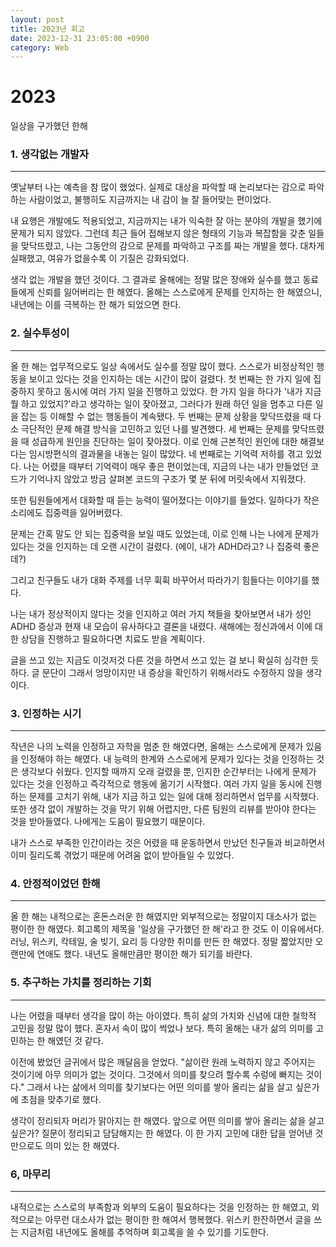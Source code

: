 ```yaml
---
layout: post
title: 2023년 회고 
date: 2023-12-31 23:05:00 +0900
category: Web  
---
```

# 2023

일상을 구가했던 한해

### 1. 생각없는 개발자

---

옛날부터 나는 예측을 참 많이 했었다. 실제로 대상을 파악할 때 논리보다는 감으로 파악하는 사람이었고, 불행히도 지금까지는 내 감이 늘 잘 들어맞는 편이었다.

내 요행은 개발에도 적용되었고, 지금까지는 내가 익숙한 잘 아는 분야의 개발을 했기에 문제가 되지 않았다. 그런데 최근 들어 접해보지 않은 형태의 기능과 복잡함을 갖춘 일들을 맞닥뜨렸고, 나는 그동안의 감으로 문제를 파악하고 구조를 짜는 개발을 했다. 대차게 실패했고, 여유가 없을수록 이 기질은 강화되었다.

생각 없는 개발을 했던 것이다. 그 결과로 올해에는 정말 많은 장애와 실수를 했고 동료들에게 신뢰를 잃어버리는 한 해였다. 올해는 스스로에게 문제를 인지하는 한 해였으니, 내년에는 이를 극복하는 한 해가 되었으면 한다.

### 2. 실수투성이

---

올 한 해는 업무적으로도 일상 속에서도 실수를 정말 많이 했다. 스스로가 비정상적인 행동을 보이고 있다는 것을 인지하는 데는 시간이 많이 걸렸다. 첫 번째는 한 가지 일에 집중하지 못하고 동시에 여러 가지 일을 진행하고 있었다. 한 가지 일을 하다가 '내가 지금 뭘 하고 있었지?'라고 생각하는 일이 잦아졌고, 그러다가 원래 하던 일을 멈추고 다른 일을 잡는 등 이해할 수 없는 행동들이 계속됐다. 두 번째는 문제 상황을 맞닥뜨렸을 때 다소 극단적인 문제 해결 방식을 고민하고 있던 나를 발견했다. 세 번째는 문제를 맞닥뜨렸을 때 성급하게 원인을 진단하는 일이 잦아졌다. 이로 인해 근본적인 원인에 대한 해결보다는 임시방편식의 결과물을 내놓는 일이 많았다. 네 번째로는 기억력 저하를 겪고 있었다. 나는 어렸을 때부터 기억력이 매우 좋은 편이었는데, 지금의 나는 내가 만들었던 코드가 기억나지 않았고 방금 살펴본 코드의 구조가 몇 분 뒤에 머릿속에서 지워졌다.

또한 팀원들에게서 대화할 때 듣는 능력이 떨어졌다는 이야기를 들었다. 일하다가 작은 소리에도 집중력을 잃어버렸다.

문제는 간혹 말도 안 되는 집중력을 보일 때도 있었는데, 이로 인해 나는 나에게 문제가 있다는 것을 인지하는 데 오랜 시간이 걸렸다. (에이, 내가 ADHD라고? 나 집중력 좋은데?)

그리고 친구들도 내가 대화 주제를 너무 휙휙 바꾸어서 따라가기 힘들다는 이야기를 했다.

나는 내가 정상적이지 않다는 것을 인지하고 여러 가지 책들을 찾아보면서 내가 성인 ADHD 증상과 현재 내 모습이 유사하다고 결론을 내렸다. 새해에는 정신과에서 이에 대한 상담을 진행하고 필요하다면 치료도 받을 계획이다.

글을 쓰고 있는 지금도 이것저것 다른 것을 하면서 쓰고 있는 걸 보니 확실히 심각한 듯하다. 글 문단이 그래서 엉망이지만 내 증상을 확인하기 위해서라도 수정하지 않을 생각이다.



### 3. 인정하는 시기

---

작년은 나의 노력을 인정하고 자학을 멈춘 한 해였다면, 올해는 스스로에게 문제가 있음을 인정해야 하는 해였다. 내 능력의 한계와 스스로에게 문제가 있다는 것을 인정하는 것은 생각보다 쉬웠다. 인지할 때까지 오래 걸렸을 뿐, 인지한 순간부터는 나에게 문제가 있다는 것을 인정하고 즉각적으로 행동에 옮기기 시작했다. 여러 가지 일을 동시에 진행하는 문제를 고치기 위해, 내가 지금 하고 있는 일에 대해 정리하면서 업무를 시작했다. 또한 생각 없이 개발하는 것을 막기 위해 어렵지만, 다른 팀원의 리뷰를 받아야 한다는 것을 받아들였다. 나에게는 도움이 필요했기 때문이다.

내가 스스로 부족한 인간이라는 것은 어렸을 때 운동하면서 만났던 친구들과 비교하면서 이미 질리도록 겪었기 때문에 어려움 없이 받아들일 수 있었다.


### 4. 안정적이었던 한해

---

올 한 해는 내적으로는 혼돈스러운 한 해였지만 외부적으로는 정말이지 대소사가 없는 평이한 한 해였다. 회고록의 제목을 '일상을 구가했던 한 해'라고 한 것도 이 이유에서다. 러닝, 위스키, 칵테일, 술 빚기, 요리 등 다양한 취미를 만든 한 해였다. 정말 짧았지만 오랜만에 연애도 했다. 내년도 올해만큼만 평이한 해가 되기를 바란다.

### 5. 추구하는 가치를 정리하는 기회

---

나는 어렸을 때부터 생각을 많이 하는 아이였다. 특히 삶의 가치와 신념에 대한 철학적 고민을 정말 많이 했다. 혼자서 속이 많이 썩었나 보다. 특히 올해는 내가 삶의 의미를 고민하는 한 해였던 것 같다.

이전에 봤었던 글귀에서 많은 깨달음을 얻었다. "삶이란 원래 노력하지 않고 주어지는 것이기에 아무 의미가 없는 것이다. 그것에서 의미를 찾으려 할수록 수렁에 빠지는 것이다." 그래서 나는 삶에서 의미를 찾기보다는 어떤 의미를 쌓아 올리는 삶을 살고 싶은가에 초점을 맞추기로 했다.

생각이 정리되자 머리가 맑아지는 한 해였다. 앞으로 어떤 의미를 쌓아 올리는 삶을 살고 싶은가? 질문이 정리되고 담담해지는 한 해였다. 이 한 가지 고민에 대한 답을 얻어낸 것만으로도 의미 있는 한 해였다.

### 6, 마무리

---

내적으로는 스스로의 부족함과 외부의 도움이 필요하다는 것을 인정하는 한 해였고, 외적으로는 아무런 대소사가 없는 평이한 한 해여서 행복했다. 위스키 한잔하면서 글을 쓰는 지금처럼 내년에도 올해를 추억하며 회고록을 쓸 수 있기를 기도한다.
